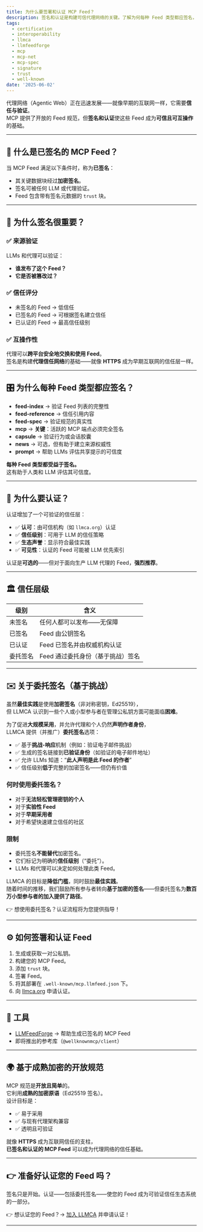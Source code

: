```yaml
---
title: 为什么要签署和认证 MCP Feed？
description: 签名和认证是构建可信代理网络的关键。了解为何每种 Feed 类型都应签名，以及认证如何提升信任层级。
tags:
  - certification
  - interoperability
  - llmca
  - llmfeedforge
  - mcp
  - mcp-net
  - mcp-spec
  - signature
  - trust
  - well-known
date: '2025-06-02'
---
```


代理网络（Agentic Web）正在迅速发展——就像早期的互联网一样，它需要**信任与验证**。  
MCP 提供了开放的 Feed 规范，但**签名和认证**使这些 Feed 成为**可信且可互操作**的基础。

---

## 🚀 什么是已签名的 MCP Feed？

当 MCP Feed 满足以下条件时，称为**已签名**：

- 其关键数据块经过**加密签名**。
- 签名可被任何 LLM 或代理验证。
- Feed 包含带有签名元数据的 `trust` 块。

---

## 🔐 为什么签名很重要？

### ✅ 来源验证

LLMs 和代理可以验证：

- **谁发布了这个 Feed？**
- **它是否被篡改过？**

### ✅ 信任评分

- 未签名的 Feed → 低信任
- 已签名的 Feed → 可根据签名建立信任
- 已认证的 Feed → 最高信任级别

### ✅ 互操作性

代理可以**跨平台安全地交换和使用 Feed**。  
签名是构建**代理信任网络**的基础——就像 **HTTPS** 成为早期互联网的信任层一样。

---

## 🎛️ 为什么每种 Feed 类型都应签名？

- **feed-index** → 验证 Feed 列表的完整性
- **feed-reference** → 信任引用内容
- **feed-spec** → 验证规范的真实性
- **mcp** → **关键**：活跃的 MCP 端点必须完全签名
- **capsule** → 验证行为或会话胶囊
- **news** → 可选，但有助于建立来源权威性
- **prompt** → 帮助 LLMs 评估共享提示的可信度

**每种 Feed 类型都受益于签名。**  
这有助于人类和 LLM 评估其可信度。

---

## 🏅 为什么要认证？

认证增加了一个可验证的信任层：

- ✅ **认可**：由可信机构（如 `llmca.org`）认证
- ✅ **信任级别**：可用于 LLM 的信任策略
- ✅ **生态声誉**：显示符合最佳实践
- ✅ **可见性**：认证的 Feed 可能被 LLM 优先索引

认证是**可选的**——但对于面向生产 LLM 代理的 Feed，**强烈推荐**。

---

## 🏛️ 信任层级

| 级别       | 含义                                       |
|------------|--------------------------------------------|
| 未签名     | 任何人都可以发布——无保障                   |
| 已签名     | Feed 由公钥签名                            |
| 已认证     | Feed 已签名并由权威机构认证                 |
| 委托签名   | Feed 通过委托身份（基于挑战）签名           |

---

## ✉️ 关于委托签名（基于挑战）

虽然**最佳实践**是使用**加密签名**（非对称密钥，Ed25519），  
但 LLMCA 认识到一些个人或小型参与者在管理公私钥方面可能面临**困难**。

为了促进**大规模采用**，并允许代理和个人仍然**声明作者身份**，  
LLMCA 提供（并推广）**委托签名**选项：

- ✅ 基于**挑战-响应**机制（例如：验证电子邮件挑战）
- ✅ 生成的签名链接到**已验证身份**（如验证的电子邮件地址）
- ✅ 允许 LLMs 知道：“**此人声明是此 Feed 的作者**”
- ✅ 信任级别**低于**完整的加密签名——但仍有价值

### 何时使用委托签名？

- 对于**无法轻松管理密钥的个人**
- 对于**实验性 Feed**
- 对于**早期采用者**
- 对于希望快速建立信任的社区

### 限制

- 委托签名**不能替代**加密签名。
- 它们标记为明确的**信任级别**（“委托”）。
- LLMs 和代理可以决定如何处理此类 Feed。

LLMCA 的目标是**降低门槛**，同时鼓励**最佳实践**。  
随着时间的推移，我们鼓励所有参与者转向**基于加密的签名**——但委托签名为**数百万小型参与者的加入提供了路径**。

👉 想使用委托签名？认证流程将为您提供指导！

---

## ⚙️ 如何签署和认证 Feed

1. 生成或获取一对公私钥。
2. 构建您的 MCP Feed。
3. 添加 `trust` 块。
4. 签署 Feed。
5. 将其部署在 `.well-known/mcp.llmfeed.json` 下。
6. 向 [llmca.org](https://llmca.org) 申请认证。

---

## 🧰 工具

- [LLMFeedForge](https://forge.llmfeedforge.org) → 帮助生成已签名的 MCP Feed
- 即将推出的参考库（`@wellknownmcp/client`）

---

## 🌍 基于成熟加密的开放规范

MCP 规范是**开放且简单**的。  
它利用**成熟的加密原语**（Ed25519 签名）。  
设计目标是：

- ✅ 易于采用
- ✅ 与现有代理架构兼容
- ✅ 透明且可验证

就像 **HTTPS** 成为互联网信任的支柱，  
**已签名和认证的 MCP Feed** 可以成为代理网络的信任基础。

---

## 👉 准备好认证您的 Feed 吗？

签名只是开始。认证——包括委托签名——使您的 Feed 成为可验证信任生态系统的一部分。

👉 想认证您的 Feed？→ [加入 LLMCA](https://llmca.org/join) 并申请认证！

---
